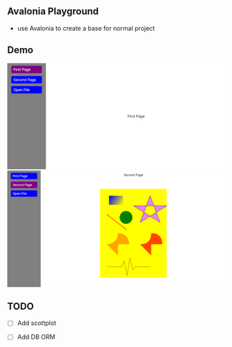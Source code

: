 ## Avalonia Playground

- use Avalonia to create a base for normal project

## Demo

![](./assets/1.png) 
![](./assets/2.png) 

## TODO

- [ ] Add scottplot 
- [ ] Add DB ORM

